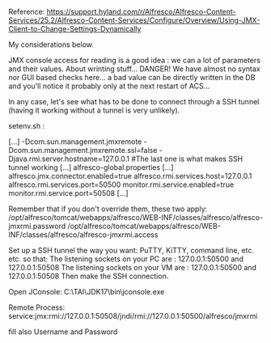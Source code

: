 Reference:
https://support.hyland.com/r/Alfresco/Alfresco-Content-Services/25.2/Alfresco-Content-Services/Configure/Overview/Using-JMX-Client-to-Change-Settings-Dynamically

My considerations below.

JMX console access for reading is a good idea : we can a lot of parameters and their values.
About wrinting stuff... DANGER!
We have almost no syntax nor GUI based checks here... a bad value can be directly written in the DB and you'll notice it probably only at the next restart of ACS...

In any case, let's see what has to be done to connect through a SSH tunnel (having it working without a tunnel is very unlikely).

setenv.sh :

[...]
-Dcom.sun.management.jmxremote
-Dcom.sun.management.jmxremote.ssl=false
-Djava.rmi.server.hostname=127.0.0.1
#The last one is what makes SSH tunnel working
[...]
alfresco-global.properties
[...]
alfresco.jmx.connector.enabled=true
alfresco.rmi.services.host=127.0.0.1
alfresco.rmi.services.port=50500
monitor.rmi.service.enabled=true
monitor.rmi.service.port=50508
[...]

Remember that if you don't override them,  these two apply:
/opt/alfresco/tomcat/webapps/alfresco/WEB-INF/classes/alfresco/alfresco-jmxrmi.password
/opt/alfresco/tomcat/webapps/alfresco/WEB-INF/classes/alfresco/alfresco-jmxrmi.access

Set up a SSH tunnel the way you want: PuTTY, KiTTY, command line, etc. etc. so that:
The listening sockets on your PC are : 127.0.0.1:50500 and 127.0.0.1:50508
The listening sockets on your VM are : 127.0.0.1:50500 and 127.0.0.1:50508
Then make the SSH connection.

Open JConsole:
C:\TAI\JDK17\bin\jconsole.exe

Remote Process:
service:jmx:rmi://127.0.0.1:50508/jndi/rmi://127.0.0.1:50500/alfresco/jmxrmi

fill also Username and Password
